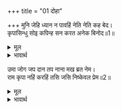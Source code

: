 +++
title = "01 दोहा"

+++
मुनि जेहि ध्यान न पावहिं नेति नेति कह बेद।  
कृपासिन्धु सोइ कपिन्ह सन करत अनेक बिनोद॥1॥  

<details><summary>मूल</summary>

मुनि जेहि ध्यान न पावहिं नेति नेति कह बेद।  
कृपासिन्धु सोइ कपिन्ह सन करत अनेक बिनोद॥1॥  
</details>

<details><summary>भावार्थ</summary>

जिनको मुनि ध्यान में भी नहीं पाते, जिन्हें वेद नेति-नेति कहते हैं, वे ही कृपा के समुद्र श्री रामजी वानरों के साथ अनेकों प्रकार के विनोद कर रहे हैं॥1॥  
</details>

उमा जोग जप दान तप नाना मख ब्रत नेम।  
राम कृपा नहिं करहिं तसि जसि निष्केवल प्रेम॥2॥  

<details><summary>मूल</summary>

उमा जोग जप दान तप नाना मख ब्रत नेम।  
राम कृपा नहिं करहिं तसि जसि निष्केवल प्रेम॥2॥  
</details>

<details><summary>भावार्थ</summary>

(शिवजी कहते हैं-) हे उमा! अनेकों प्रकार के योग, जप, दान, तप, यज्ञ, व्रत और नियम करने पर भी श्री रामचन्द्रजी वैसी कृपा नहीं करते जैसी अनन्य प्रेम होने पर करते हैं॥2॥  
</details>



